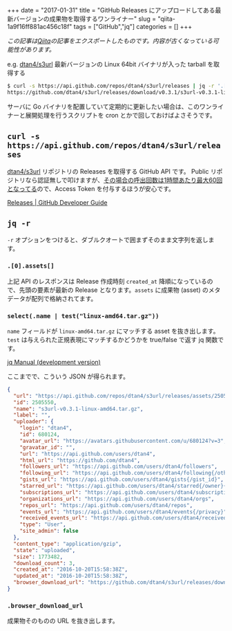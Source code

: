 +++ 
date = "2017-01-31"
title = "GitHub Releases にアップロードしてある最新バージョンの成果物を取得するワンライナー"
slug = "qiita-1a9f16ff881ac456c18f" 
tags = ["GitHub","jq"]
categories = []
+++

*この記事は[Qiita](https://qiita.com/dtan4/items/1a9f16ff881ac456c18f)の記事をエクスポートしたものです。内容が古くなっている可能性があります。*

e.g. [dtan4/s3url](https://github.com/dtan4/s3url) 最新バージョンの Linux 64bit バイナリが入った tarball を取得する

```bash
$ curl -s https://api.github.com/repos/dtan4/s3url/releases | jq -r '.[0].assets[] | select(.name | test("linux-amd64.tar.gz")) | .browser_download_url'
https://github.com/dtan4/s3url/releases/download/v0.3.1/s3url-v0.3.1-linux-amd64.tar.gz
```

サーバに Go バイナリを配置していて定期的に更新したい場合は、このワンライナーと展開処理を行うスクリプトを cron とかで回しておけばよさそうです。

## `curl -s https://api.github.com/repos/dtan4/s3url/releases`

[dtan4/s3url](https://github.com/dtan4/s3url) リポジトリの Releases を取得する GitHub API です。
Public リポジトリなら認証無しで叩けますが、[その場合の呼出回数は1時間あたり最大60回となってる](https://developer.github.com/v3/#rate-limiting)ので、Access Token を付与するほうが安心です。

[Releases | GitHub Developer Guide](https://developer.github.com/v3/repos/releases/#list-releases-for-a-repository)

## `jq -r`

`-r` オプションをつけると、ダブルクオートで囲まずそのまま文字列を返します。

### `.[0].assets[]`

上記 API のレスポンスは Release 作成時刻 `created_at` 降順になっているので、先頭の要素が最新の Release となります。`assets` に成果物 (asset) のメタデータが配列で格納されてます。

### `select(.name | test("linux-amd64.tar.gz"))`

`name` フィールドが `linux-amd64.tar.gz` にマッチする asset を抜き出します。`test` は与えられた正規表現にマッチするかどうかを true/false で返す jq 関数です。

[jq Manual (development version)](https://stedolan.github.io/jq/manual/#RegularexpressionsPCRE)

ここまでで、こういう JSON が得られます。

```json
{
  "url": "https://api.github.com/repos/dtan4/s3url/releases/assets/2505550",
  "id": 2505550,
  "name": "s3url-v0.3.1-linux-amd64.tar.gz",
  "label": "",
  "uploader": {
    "login": "dtan4",
    "id": 680124,
    "avatar_url": "https://avatars.githubusercontent.com/u/680124?v=3",
    "gravatar_id": "",
    "url": "https://api.github.com/users/dtan4",
    "html_url": "https://github.com/dtan4",
    "followers_url": "https://api.github.com/users/dtan4/followers",
    "following_url": "https://api.github.com/users/dtan4/following{/other_user}",
    "gists_url": "https://api.github.com/users/dtan4/gists{/gist_id}",
    "starred_url": "https://api.github.com/users/dtan4/starred{/owner}{/repo}",
    "subscriptions_url": "https://api.github.com/users/dtan4/subscriptions",
    "organizations_url": "https://api.github.com/users/dtan4/orgs",
    "repos_url": "https://api.github.com/users/dtan4/repos",
    "events_url": "https://api.github.com/users/dtan4/events{/privacy}",
    "received_events_url": "https://api.github.com/users/dtan4/received_events",
    "type": "User",
    "site_admin": false
  },
  "content_type": "application/gzip",
  "state": "uploaded",
  "size": 1773482,
  "download_count": 3,
  "created_at": "2016-10-20T15:58:38Z",
  "updated_at": "2016-10-20T15:58:38Z",
  "browser_download_url": "https://github.com/dtan4/s3url/releases/download/v0.3.1/s3url-v0.3.1-linux-amd64.tar.gz"
}
```

### `.browser_download_url`

成果物そのものの URL を抜き出します。
